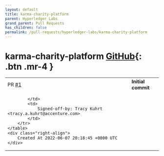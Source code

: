 ```yaml
---
layout: default
title: karma-charity-platform
parent: Hyperledger Labs
grand_parent: Pull Requests
has_children: false
permalink: /pull-requests/hyperledger-labs/karma-charity-platform
---
```


# karma-charity-platform <span class="fs-3 right-align">[GitHub](https://github.com/hyperledger-labs/karma-charity-platform){: .btn .mr-4 }</span>


<div>
    <table>
        <tr>
            <td>
                PR <a href="https://github.com/hyperledger-labs/karma-charity-platform/pull/1" class=".btn">#1</a>
            </td>
            <td>
                <b>
                    Initial commit
                </b>
            </td>
        </tr>
        <tr>
            <td>
                
            </td>
            <td>
                Signed-off-by: Tracy Kuhrt <tracy.a.kuhrt@accenture.com>
            </td>
        </tr>
    </table>
    <div class="right-align">
        Created At 2022-06-07 20:18:45 +0000 UTC
    </div>
</div>

